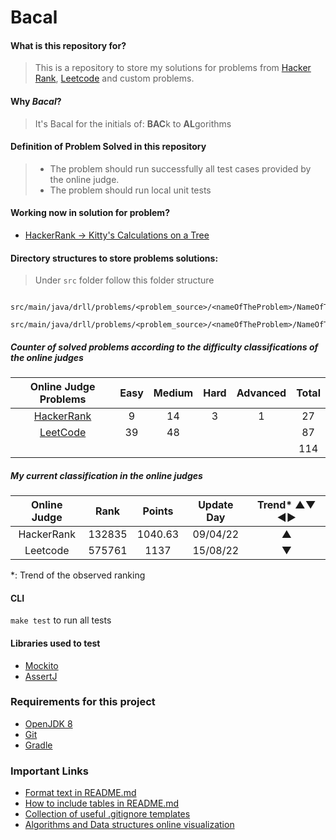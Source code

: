 # Bacal


#### What is this repository for?
> This is a repository to store my solutions for problems 
from [Hacker Rank](https://www.hackerrank.com/dashboard), 
> [Leetcode](https://leetcode.com/) and custom problems. 

#### Why _Bacal_?
> It's Bacal for the initials of: **BAC**k to **AL**gorithms

#### Definition of Problem Solved in this repository
> - The problem should run successfully all test cases provided by the online judge.
> - The problem should run local unit tests

#### Working now in solution for problem?
* [HackerRank -> Kitty's Calculations on a Tree](https://www.hackerrank.com/challenges/kittys-calculations-on-a-tree/problem)

#### Directory structures to store problems solutions:
> Under `src` folder follow this folder structure
```
    src/main/java/drll/problems/<problem_source>/<nameOfTheProblem>/NameOfTheProblem.java
    src/main/java/drll/problems/<problem_source>/<nameOfTheProblem>/NameOfTheProblem.md
```
          
##### Counter of solved problems according to the difficulty classifications of the online judges

|                          Online Judge Problems                          | Easy | Medium | Hard | Advanced | Total |
|:-----------------------------------------------------------------------:|:----:|:------:|:----:|:--------:|:-----:|
| [HackerRank](/src/main/java/drll/problems/hackerRank/SolvedProblems.md) |  9   |   14   |  3   |    1     |  27   |
|   [LeetCode](/src/main/java/drll/problems/leetcode/SolvedProblems.md)   |  39  |   48   |      |          |  87   |
|                                                                         |      |        |      |          |  114  |

##### My current classification in the online judges

| Online Judge |  Rank  | Points  | Update Day | Trend* ▲▼  ◄► |
|:------------:|:------:|:-------:|:----------:|:-------------:|
|  HackerRank  | 132835 | 1040.63 |  09/04/22  |       ▲       |
|   Leetcode   | 575761 |  1137   |  15/08/22  |       ▼       |
*: Trend of the observed ranking

#### CLI
`make test` to run all tests

#### Libraries used to test
* [Mockito](http://site.mockito.org/)
* [AssertJ](http://joel-costigliola.github.io/assertj/index.html)

### Requirements for this project
* [OpenJDK 8](http://openjdk.java.net/install/)
* [Git](https://git-scm.com/)
* [Gradle](https://gradle.org/)

### Important Links
* [Format text in README.md](https://help.github.com/articles/basic-writing-and-formatting-syntax/)
* [How to include tables in README.md](https://help.github.com/articles/organizing-information-with-tables/)
* [Collection of useful .gitignore templates](https://github.com/github/gitignore)
* [Algorithms and Data structures online visualization](https://www.cs.usfca.edu/~galles/visualization/Algorithms.html)

